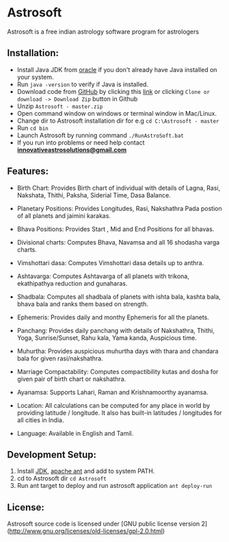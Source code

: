 Astrosoft
=========

Astrosoft is a free indian astrology software program for astrologers



## Installation:

* Install Java JDK from [oracle](https://www.oracle.com/java/technologies/javase-downloads.html) if you don't already have Java installed on your system.
* Run `java -version` to verify if Java is installed. 
* Download code from [GitHub](https://github.com/erajasekar/Astrosoft) by clicking this [link](https://github.com/erajasekar/Astrosoft/archive/master.zip) or clicking `Clone or download -> Download Zip` button in Github
* Unzip `Astrosoft - master.zip`
* Open command window on windows or terminal window in Mac/Linux.
* Change dir to Astrosoft installation dir for e.g `cd C:\Astrosoft - master`
* Run `cd bin`
* Launch Astrosoft by running command `./RunAstroSoft.bat` 
* If you run into problems or need help contact **[innovativeastrosolutions@gmail.com](mailto:innovativeastrosolutions@gmail.com)**

Features:
---------

+ Birth Chart:   Provides Birth chart of individual with details of Lagna, Rasi, Nakshata, Thithi, Paksha, Siderial Time, Dasa Balance. 

+ Planetary Positions:   Provides Longitudes, Rasi, Nakshathra Pada postion of all planets and jaimini karakas. 

+ Bhava Positions:   Provides Start , Mid and End Positions for all bhavas. 

+ Divisional charts:  Computes Bhava, Navamsa and all 16 shodasha varga charts. 

+ Vimshottari dasa:  Computes Vimshottari dasa details up to anthra. 

+ Ashtavarga:  Computes Ashtavarga of all planets with trikona, ekathipathya reduction and gunaharas. 

+ Shadbala:  Computes all shadbala of planets with ishta bala, kashta bala, bhava bala and ranks them based on strength. 

+ Ephemeris:  Provides daily and monthy Ephemeris for all the planets. 

+ Panchang:  Provides daily panchang with details of Nakshathra, Thithi, Yoga, Sunrise/Sunset, Rahu kala, Yama kanda, Auspicious time. 

+ Muhurtha:  Provides auspicious muhurtha days with thara and chandara bala for given rasi/nakshathra. 

+ Marriage Compactability:  Computes compactibility kutas and dosha for given pair of birth chart or nakshathra. 

+ Ayanamsa:  Supports Lahari, Raman and Krishnamoorthy ayanamsa. 

+ Location:  All calculations can be computed for any place in world by providing latitude / longitude. It also has built-in latitudes / longitudes for all cities in India. 

+ Language:  Available in English and Tamil. 

Development Setup:
-------------------

1. Install [JDK](http://www.oracle.com/technetwork/java/javase/downloads/index.html), [apache ant](http://ant.apache.org/bindownload.cgi) and add to system PATH.
2. cd to Astrosoft dir `cd Astrosoft`
3. Run ant target to deploy and run astrosoft application `ant deploy-run`

License:
---------
Astrosoft source code is licensed under [GNU public license version 2] (http://www.gnu.org/licenses/old-licenses/gpl-2.0.html)
